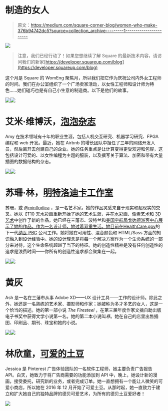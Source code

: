 # 制造的女人

> 原文：<https://medium.com/square-corner-blog/women-who-make-376b94742dc5?source=collection_archive---------1----------------------->

![](img/6b56100cf27c90f6e01becbc7188a329.png)

> 注意，我们已经行动了！如果您想继续了解 Square 的最新技术内容，请访问我们的新家[https://developer.squareup.com/blog](https://developer.squareup.com/blog)

这个月是 Square 的 WomEng 聚焦月，所以我们把它作为庆祝公司内外女工程师的时间。我们在办公室组织了一个广场卖家活动，以女性工程师和设计师为特色……她们碰巧也是有自己小生意的制造商。以下是他们的故事。

![](img/1ba856886bd36135447696d504253bf4.png)![](img/d649c9c0637ab9df3c409b656e57d494.png)

# 艾米·维博沃，[泡泡杂志](https://shop.bubblesort.io/)

Amy 在技术领域有十年的职业生涯，包括人机交互研究、机器学习研究、FPGA 编程和 web 开发。最近，她在 Airbnb 的增长团队中担任了三年的网络开发人员，然后离开去创建自己的企业。她的任务重点是让计算变得更受欢迎和包容，这包括设计可爱的、以女性编程为主题的服装，以及撰写关于算法、加密和带有大量插图的数据结构的杂志。

![](img/9d1d8ae1ff92c586a199da6cfeb4f545.png)![](img/ba80f20393a1a4019019c7e137ce674e.png)

# 苏珊·林，[明特洛迪卡工作室](http://susan.level.press)

苏珊，或 [@mintlodica](https://twitter.com/mintlodica) ，是一名艺术家。她的作品灵感来自于现实和超现实的交叉。她以【T10 天水彩画重新开始了她的艺术生涯，并在[水彩画](https://www.instagram.com/explore/tags/paintingsbymint/)、[像素艺术](https://www.instagram.com/explore/tags/pixelsbymint/)和 [3D 艺术](https://www.instagram.com/explore/tags/polygonsbymint/)中创作了新的作品。她已经在三藩市、波特兰和[美国宇航局戈达德游客中心展示了她的作品。作为一名设计师，她过着双重生活。她目前在](https://jwst.nasa.gov/jwstArt/)[HealthCare.gov](http://navapbc.com/)的下一代[纳瓦 PBC](http://healthcare.gov/) 公司工作。她将她在可用性、混合颜色和 HTML/Sass 方面的知识融入到设计经验中。她的设计理念是将每一个解决方案作为一个生命系统的一部分来对待，这个生命系统超越了当下的特征。她的创造性精神是没有任何创造性的追求是浪费时间——你所有的创造性追求都会聚集在一起。

![](img/7523b6e82a5bad594d9931c149c1e634.png)![](img/3c86686e0896ece344ce9b32a8fb9b6d.png)

# 黄灰

Ash 是一名在三藩市从事 Adobe XD——UX 设计工具——工作的设计师。除此之外，她还是一名熟练的艺术家、摄影师和作家；她被称为多才多艺的女人，这是一个恰当的描述。她的第一部小说 *The Firesteel* ，在第三届年度作家文摘自助出版电子书奖中获得文学小说第一名。她的第二本小说叫*悬*。她在自己的店里出售插图、印刷品、期刊、珠宝和她的小说。

![](img/46c060e05235e36edf7be51f34757c9c.png)![](img/22a4d80575ad01c05e1e7c6429ae93fd.png)

# 林欣童，[可爱的土豆](https://www.cuddlypotatoes.com/)

Jessica 是 Pinterest 广告体验团队的一名软件工程师，她主要负责广告报告 API。白天，她致力于将广告商需要的功能添加到 API 中，晚上，她设计新的漫画，接受委托，研究新的业务，或者完成订单。她一直想拥有一个能让人微笑的可爱小商店，所以她在 2016 年 12 月开始了可爱土豆。从那时起，她一直致力于建立和扩大她自己的独特品牌的德贝可爱艺术，为所有的德贝土豆爱好者！

![](img/3fcee0497a698de32d282a6b6b29406b.png)